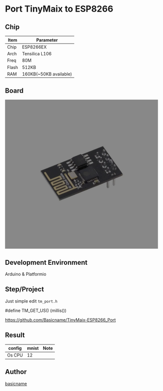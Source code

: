 # Port TinyMaix to ESP8266

## Chip

| Item         | Parameter      |
| ------------ | -------------- |
| Chip         | ESP8266EX     |
| Arch         | Tensilica L106 |
| Freq         | 80M           |
| Flash        | 512KB          |
| RAM         | 160KB(~50KB available) |

## Board 

![ESP_01](assets/ESP_01.jpg)

## Development Environment

Arduino & Platformio

## Step/Project

Just simple edit `tm_port.h`

#define  TM_GET_US()       (millis())

https://github.com/Basicname/TinyMaix-ESP8266_Port

## Result

| config | mnist | Note |
| ------ | ----- | ---- |
| Os CPU | 12    |      |

## Author

[basicname](https://github.com/Basicname)


